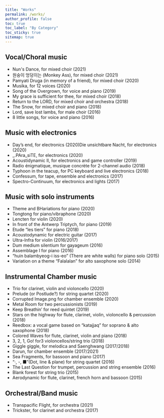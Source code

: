 ```yaml
---
title: "Works"
permalink: /works/
author_profile: false
toc: true
toc_label: "By Category"
toc_sticky: true
sitemap: true
---
```




## Vocal/Choral music

  * Nun's Dance, for mixed choir (2021)
  * 원숭이 엉덩이는 (Monkey Ass), for mixed choir (2021)
  * Pamyati Druga (in memory of a friend), for mixed choir (2020)
  * Musika, for 12 voices (2020)
  * Song of the Overgrown, for voice and piano (2019)
  * My grace is sufficient for thee, for mixed choir (2018)
  * Return to the LORD, for mixed choir and orchestra (2018)
  * The Snow, for mixed choir and piano (2018)
  * Lord, save lost lambs, for male choir (2016)
  * 8 little songs, for voice and piano (2016)

## Music with electronics

  * Day’s end, for electronics (2020)Die unsichtbare Nacht, for electronics (2020)
  * _.PAra_siTE, for electronics (2020)
  * Acoustidynamic II, for electronics and game controller (2019)
  * Radio énigmatique, musique concrète for 2-channel audio (2018)
  * Typhoon in the teacup, for PC keyboard and live electronics (2018)
  * Confessum, for tape, ensemble and electronics (2017)
  * Spectro-Continuum, for electronics and lights (2017)

## Music with solo instruments

  * Theme and BHariations for piano (2020)
  * Tongtong for piano/vibraphone (2020)
  * Lencten for violin (2020)
  * In front of the Antwerp Triptych, for piano (2019)
  * Etude “les tiers” for piano (2018)
  * Acoustodynamic for electric guitar (2017)
  * Ultra-Infra for violin (2016/2017)
  * Dum medium silentium for gayageum (2016)
  * Assemblage I for piano (2016)
  * “huin balambyeog-i iss-eo” (There are white walls) for piano solo (2015)
  * Variation on a theme “Falalalan” for alto saxophone solo (2014)

## Instrumental Chamber music

  * Trio for clarinet, violin and violoncello (2020)
  * Prelude (or Postlude?) for string quartet (2020)
  * Corrupted Image.png for chamber ensemble (2020)
  * Metal Room for two percussionists (2019)
  * Keep Breathin’ for reed quintet (2019)
  * Stars on the highway for flute, clarinet, violin, violoncello & percussion (2018)
  * Reedbox: a vocal game based on “katajjaq” for soprano & alto saxophone (2018)
  * Colored Waves for flute, clarinet, violin and piano (2018)
  * 3, 2, 1, Go! for3 violoncellos/string trio (2018)
  * Giggle giggle, for melodica and Saenghwang (2017/2018)
  * Darun, for chamber ensemble (2017/2021)
  * Sea Fragments, for bassoon and piano (2017)
  * “·, -, ■”(Dot, line & plane) for string quartet (2016)
  * The Last Question for trumpet, percussion and string ensemble (2016)
  * Blank forest for string trio (2015)
  * Aerodynamic for flute, clarinet, french horn and bassoon (2015)

## Orchestral/Band music
  * Transpacific Flight, for orchestra (2021)
  * Trickster, for clarinet and orchestra (2017)
